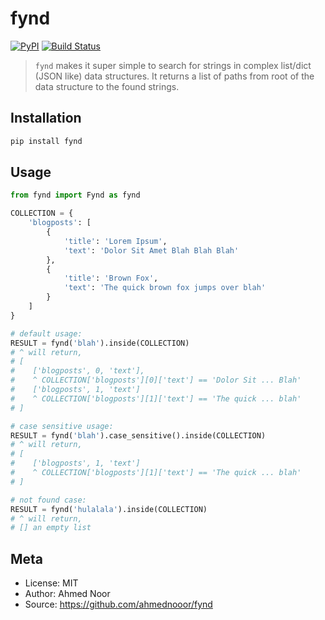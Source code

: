 # fynd

[![PyPI](https://img.shields.io/badge/pypi-v1.3.0-blue.svg)](https://pypi.org/project/fynd/)
[![Build Status](https://travis-ci.org/ahmednooor/fynd.svg?branch=master)](https://travis-ci.org/ahmednooor/fynd)

> `fynd` makes it super simple to search for strings in complex list/dict (JSON like) data structures. It returns a list of paths from root of the data structure to the found strings.

## Installation
```sh
pip install fynd
```

## Usage
```python
from fynd import Fynd as fynd

COLLECTION = {
    'blogposts': [
        {
            'title': 'Lorem Ipsum',
            'text': 'Dolor Sit Amet Blah Blah Blah'
        },
        {
            'title': 'Brown Fox',
            'text': 'The quick brown fox jumps over blah'
        }
    ]
}

# default usage:
RESULT = fynd('blah').inside(COLLECTION)
# ^ will return,
# [
#    ['blogposts', 0, 'text'], 
#    ^ COLLECTION['blogposts'][0]['text'] == 'Dolor Sit ... Blah'
#    ['blogposts', 1, 'text']
#    ^ COLLECTION['blogposts'][1]['text'] == 'The quick ... blah'
# ]

# case sensitive usage:
RESULT = fynd('blah').case_sensitive().inside(COLLECTION)
# ^ will return,
# [
#    ['blogposts', 1, 'text']
#    ^ COLLECTION['blogposts'][1]['text'] == 'The quick ... blah'
# ]

# not found case:
RESULT = fynd('hulalala').inside(COLLECTION)
# ^ will return,
# [] an empty list
```

## Meta
- License: MIT
- Author: Ahmed Noor
- Source: https://github.com/ahmednooor/fynd
